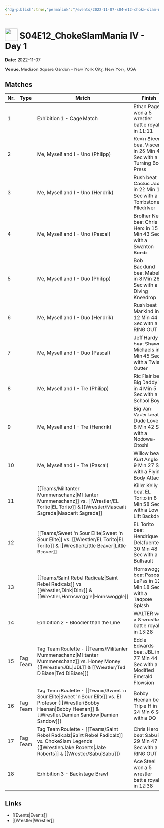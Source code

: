 ```yaml
---
{"dg-publish":true,"permalink":"/events/2022-11-07-s04-e12-choke-slam-mania-iv-day-1/","title":"S04E12_ChokeSlamMania IV - Day 1","noteIcon":"","created":"2025-09-01T21:42:43.578+02:00"}
---
```



# <img src="z_Images/ChokeSlam.png" width="40" style="vertical-align:bottom; margin-right:8px;">**S04E12_ChokeSlamMania IV - Day 1**

**Date:** 2022-11-07

**Venue:** Madison Square Garden - New York City, New York, USA

## Matches

| Nr. | Type | Match | Finish | Time | Rating | Score |
|-----|------|-------|--------|------|--------|-------|
| 1 |  | Exhibition 1 - Cage Match | Ethan Page won a 5 wrestler battle royale in  11:11 | 11:11 | ★★★★1/2 | 93 |
| 2 |  | Me, Myself and I - Uno (Philipp) | Kevin Steen beat Viscera in 26 Min 41 Sec with a Turning Body Press | 26:41 | ★★★★1/4 | 89 |
| 3 |  | Me, Myself and I - Uno (Hendrik) | Rush beat Cactus Jack in 22 Min 14 Sec with a Tombstone Piledriver | 22:14 | ★★★★1/4 | 90 |
| 4 |  | Me, Myself and I - Uno (Pascal) | Brother Nero beat Chris Hero in 15 Min 43 Sec with a Swanton Bomb | 15:43 | ★★★1/4 | 72 |
| 5 |  | Me, Myself and I - Duo (Philipp) | Bob Backlund beat Mabel in 8 Min 26 Sec with a Diving Kneedrop | 8:26 | ★★★1/4 | 75 |
| 6 |  | Me, Myself and I - Duo (Hendrik) | Rush beat Mankind in 12 Min 44 Sec with a RING OUT | 12:44 | ★★★1/2 | 79 |
| 7 |  | Me, Myself and I - Duo (Pascal) | Jeff Hardy beat Shawn Michaels in 5 Min 45 Sec with a Twist Cutter | 5:45 | ★★★1/2 | 76 |
| 8 |  | Me, Myself and I - Tre (Philipp) | Ric Flair beat Big Daddy V in 4 Min 5 Sec with a School Boy | 4:05 | ★1/2 | 57 |
| 9 |  | Me, Myself and I - Tre (Hendrik) | Big Van Vader beat Dude Love in 8 Min 42 Sec with a Nodowa-Otoshi | 8:42 | ★★★1/4 | 75 |
| 10 |  | Me, Myself and I - Tre (Pascal) | Willow  beat Kurt Angle in 9 Min 27 Sec with a Flying Body Attack | 9:27 | ★★★3/4 | 81 |
| 11 |  | [[Teams/Militanter Mummenschanz\|Militanter Mummenschanz]] vs. [[Wrestler/EL Torito\|EL Torito]] & [[Wrestler/Mascarit Sagrada\|Mascarit Sagrada]] | Killer Kelly beat EL Torito in 8 Min 58 Sec with a Low Lift Backdrop | 8:58 | ★★★1/4 | 73 |
| 12 |  | [[Teams/Sweet 'n Sour Elite\|Sweet 'n Sour Elite]] vs. [[Wrestler/EL Torito\|EL Torito]] & [[Wrestler/Little Beaver\|Little Beaver]] | EL Torito beat Hendrique Delafuente in 30 Min 48 Sec with a Bullsault | 30:48 | ★★★★★ | 100 |
| 13 |  | [[Teams/Saint Rebel Radicalz\|Saint Rebel Radicalz]] vs. [[Wrestler/Dink\|Dink]]  & [[Wrestler/Hornswoggle\|Hornswoggle]] | Hornswoggle beat Pascal LePas in 12 Min 18 Sec with a Tadpole Splash | 12:18 | ★★★3/4 | 81 |
| 14 |  | Exhibition 2 - Bloodier than the Line | WALTER won a 8 wrestler battle royale in  13:28 | 13:28 | ★★★★1/4 | 91 |
| 15 | Tag Team | Tag Team Roulette - [[Teams/Militanter Mummenschanz\|Militanter Mummenschanz]] vs. Honey Money ([[Wrestler/JBL\|JBL]] & [[Wrestler/Ted DiBiase\|Ted DiBiase]]) | Eddie Edwards beat JBL in 77 Min 44 Sec with a Modified Emerald Flowsion | 77:44 | ★★★★ | 87 |
| 16 | Tag Team | Tag Team Roulette - [[Teams/Sweet 'n Sour Elite\|Sweet 'n Sour Elite]] vs. El Profesor ([[Wrestler/Bobby Heenan\|Bobby Heenan]] & [[Wrestler/Damien Sandow\|Damien Sandow]]) | Bobby Heenan beat Triple H in 24 Min 6 Sec with a DQ | 24:06 | ★★★1/4 | 75 |
| 17 | Tag Team | Tag Team Roulette - [[Teams/Saint Rebel Radicalz\|Saint Rebel Radicalz]] vs. ChokeSlam Legends ([[Wrestler/Jake Roberts\|Jake Roberts]] & [[Wrestler/Sabu\|Sabu]]) | Chris Hero beat Sabu in 29 Min 47 Sec with a RING OUT | 29:47 | ★★★★3/4 | 96 |
| 18 |  | Exhibition 3 - Backstage Brawl | Ace Steel won a 5 wrestler battle royale in  12:38 | 12:38 | ★★★★3/4 | 97 |

## Links
- [[Events\|Events]]
- [[Wrestler\|Wrestler]]
